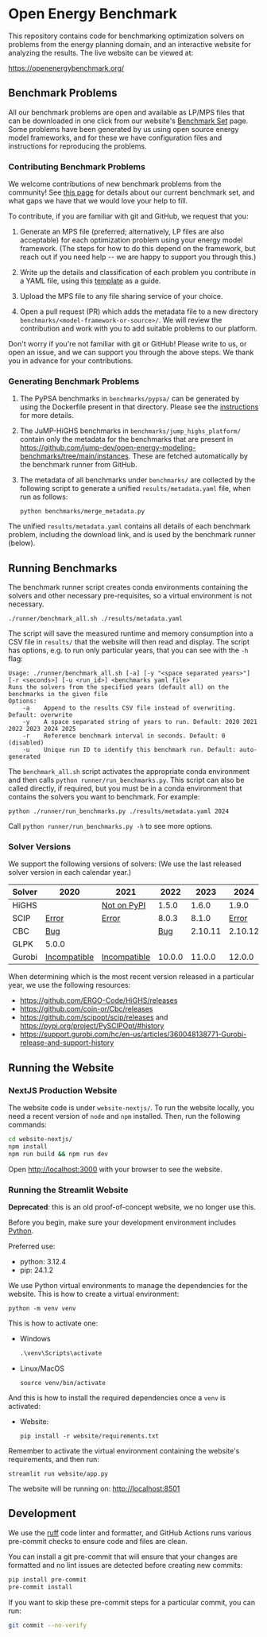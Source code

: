 # Open Energy Benchmark

This repository contains code for benchmarking optimization solvers on problems from the energy planning domain, and an interactive website for analyzing the results. The live website can be viewed at:

https://openenergybenchmark.org/

## Benchmark Problems

All our benchmark problems are open and available as LP/MPS files that can be downloaded in one click from our website's [Benchmark Set](openenergybenchmark.org/dashboard/benchmark-set) page. Some problems have been generated by us using open source energy model frameworks, and for these we have configuration files and instructions for reproducing the problems.

### Contributing Benchmark Problems

We welcome contributions of new benchmark problems from the community! See [this page](https://openenergybenchmark.org/key-insights#what-benchmark-problems-do-we-have-and-what-are-missing) for details about our current benchmark set, and what gaps we have that we would love your help to fill.

To contribute, if you are familiar with git and GitHub, we request that you:

1. Generate an MPS file (preferred; alternatively, LP files are also acceptable) for each optimization problem using your energy model framework. (The steps for how to do this depend on the framework, but reach out if you need help -- we are happy to support you through this.)

1. Write up the details and classification of each problem you contribute in a YAML file, using this [template](benchmarks/_template_metadata.yaml) as a guide.

1. Upload the MPS file to any file sharing service of your choice.

1. Open a pull request (PR) which adds the metadata file to a new directory `benchmarks/<model-framework-or-source>/`. We will review the contribution and work with you to add suitable problems to our platform.

Don't worry if you're not familiar with git or GitHub! Please write to us, or open an issue, and we can support you through the above steps. We thank you in advance for your contributions.

### Generating Benchmark Problems

1. The PyPSA benchmarks in `benchmarks/pypsa/` can be generated by using the Dockerfile present in that directory. Please see the [instructions](benchmarks/pypsa/README.md) for more details.

1. The JuMP-HiGHS benchmarks in `benchmarks/jump_highs_platform/` contain only the metadata for the benchmarks that are present in https://github.com/jump-dev/open-energy-modeling-benchmarks/tree/main/instances. These are fetched automatically by the benchmark runner from GitHub.

1. The metadata of all benchmarks under `benchmarks/` are collected by the following script to generate a unified `results/metadata.yaml` file, when run as follows:
   ```shell
   python benchmarks/merge_metadata.py
   ```

The unified `results/metadata.yaml` contains all details of each benchmark problem, including the download link, and is used by the benchmark runner (below).

## Running Benchmarks

The benchmark runner script creates conda environments containing the solvers and other necessary pre-requisites, so a virtual environment is not necessary.
```shell
./runner/benchmark_all.sh ./results/metadata.yaml
```
The script will save the measured runtime and memory consumption into a CSV file in `results/` that the website will then read and display.
The script has options, e.g. to run only particular years, that you can see with the `-h` flag:
```
Usage: ./runner/benchmark_all.sh [-a] [-y "<space separated years>"] [-r <seconds>] [-u <run_id>] <benchmarks yaml file>
Runs the solvers from the specified years (default all) on the benchmarks in the given file
Options:
    -a    Append to the results CSV file instead of overwriting. Default: overwrite
    -y    A space separated string of years to run. Default: 2020 2021 2022 2023 2024 2025
    -r    Reference benchmark interval in seconds. Default: 0 (disabled)
    -u    Unique run ID to identify this benchmark run. Default: auto-generated
```

The `benchmark_all.sh` script activates the appropriate conda environment and then calls `python runner/run_benchmarks.py`.
This script can also be called directly, if required, but you must be in a conda environment that contains the solvers you want to benchmark.
For example:
```shell
python ./runner/run_benchmarks.py ./results/metadata.yaml 2024
```
Call `python runner/run_benchmarks.py -h` to see more options.

### Solver Versions

We support the following versions of solvers: (We use the last released solver version in each calendar year.)

| Solver | 2020 | 2021 | 2022 | 2023 | 2024 | 2025 |
| ------ | ---- | ---- | ---- | ---- | ---- | ---- |
| HiGHS | | [Not on PyPI](https://github.com/open-energy-transition/solver-benchmark/blob/aa32f81d523295d308733841428b4199eaf2f1ff/runner/envs/benchmark-2021.yaml#L16) | 1.5.0 | 1.6.0 | 1.9.0 | 1.10.0 |
| SCIP | [Error](https://github.com/open-energy-transition/solver-benchmark/blob/aa32f81d523295d308733841428b4199eaf2f1ff/runner/envs/benchmark-2020.yaml#L13) | [Error](https://github.com/open-energy-transition/solver-benchmark/blob/aa32f81d523295d308733841428b4199eaf2f1ff/runner/envs/benchmark-2021.yaml#L12) | 8.0.3 | 8.1.0 | [Error](https://github.com/open-energy-transition/solver-benchmark/blob/main/runner/envs/benchmark-2024.yaml) | 9.2.2 |
| CBC | [Bug](https://github.com/coin-or/Cbc/issues/708) | | [Bug](https://github.com/coin-or/Cbc/issues/708) | 2.10.11 | 2.10.12 | |
| GLPK | 5.0.0 |  |  |  |  |  |
| Gurobi | [Incompatible](https://github.com/open-energy-transition/solver-benchmark/blob/aa32f81d523295d308733841428b4199eaf2f1ff/runner/envs/benchmark-2020.yaml#L16) | [Incompatible](https://github.com/open-energy-transition/solver-benchmark/blob/aa32f81d523295d308733841428b4199eaf2f1ff/runner/envs/benchmark-2021.yaml#L14) | 10.0.0 | 11.0.0 | 12.0.0 | |


When determining which is the most recent version released in a particular year, we use the following resources:
- https://github.com/ERGO-Code/HiGHS/releases
- https://github.com/coin-or/Cbc/releases
- https://github.com/scipopt/scip/releases and https://pypi.org/project/PySCIPOpt/#history
- https://support.gurobi.com/hc/en-us/articles/360048138771-Gurobi-release-and-support-history

## Running the Website

### NextJS Production Website

The website code is under `website-nextjs/`. To run the website locally, you need a recent version of `node` and `npm` installed. Then, run the following commands:

```sh
cd website-nextjs/
npm install
npm run build && npm run dev
```

Open [http://localhost:3000](http://localhost:3000) with your browser to see the website.

### Running the Streamlit Website

**Deprecated**: this is an old proof-of-concept website, we no longer use this.

Before you begin, make sure your development environment includes [Python](https://www.python.org/).

Preferred use:
- python: 3.12.4
- pip: 24.1.2

We use Python virtual environments to manage the dependencies for the website. This is how to create a virtual environment:
```shell
python -m venv venv
```
This is how to activate one:
- Windows
   ```cmd
   .\venv\Scripts\activate
   ```
- Linux/MacOS
   ```shell
   source venv/bin/activate
   ```
And this is how to install the required dependencies once a `venv` is activated:
- Website:
   ```shell
   pip install -r website/requirements.txt
   ```

Remember to activate the virtual environment containing the website's requirements, and then run:
```shell
streamlit run website/app.py
```
The website will be running on: [http://localhost:8501](http://localhost:8501)

## Development

We use the [ruff](https://docs.astral.sh/ruff) code linter and formatter, and GitHub Actions runs various pre-commit checks to ensure code and files are clean.

You can install a git pre-commit that will ensure that your changes are formatted
and no lint issues are detected before creating new commits:
```bash
pip install pre-commit
pre-commit install
```
If you want to skip these pre-commit steps for a particular commit, you can run:
```bash
git commit --no-verify
```
